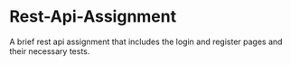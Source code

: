 # Rest-Api-Assignment
A brief rest api assignment that includes the login and register pages and their necessary tests.
